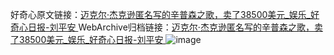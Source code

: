 好奇心原文链接：[迈克尔·杰克逊匿名写的辛普森之歌，卖了38500美元_娱乐_好奇心日报-刘平安 ](https://www.qdaily.com/articles/12493.html)
WebArchive归档链接：[迈克尔·杰克逊匿名写的辛普森之歌，卖了38500美元_娱乐_好奇心日报-刘平安 ](http://web.archive.org/web/20190623172738/https://www.qdaily.com/articles/12493.html)
![image](http://ww3.sinaimg.cn/large/007d5XDply1g3wjt00c12j30u02dbe4v)